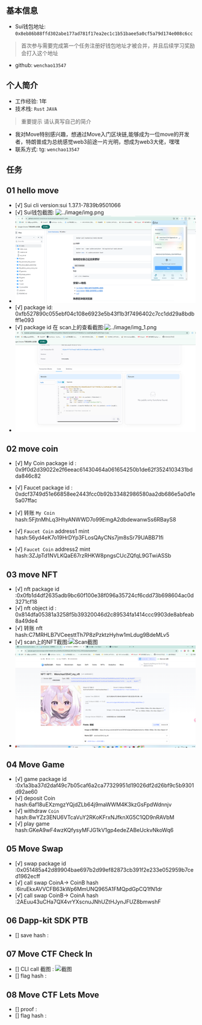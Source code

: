 ## 基本信息
- Sui钱包地址: `0x8eb86b88ffd302abe177ad781f17ea2ec1c1b51baee5a0cf5a79d174e008c6cc`
> 首次参与需要完成第一个任务注册好钱包地址才被合并，并且后续学习奖励会打入这个地址
- github: `wenchao13547`

## 个人简介
- 工作经验: 1年
- 技术栈: `Rust` `JAVA`
> 重要提示 请认真写自己的简介
- 我对Move特别感兴趣，想通过Move入门区块链,能够成为一位move的开发者，特朗普成为总统感觉web3前途一片光明，想成为web3大佬，嘿嘿
- 联系方式: tg: `wenchao13547` 

## 任务

##   01 hello move  
- [√] Sui cli version:sui 1.37.1-7839b9501066
- [√] Sui钱包截图: ![../image/img.png](./images/你的)
- ![img.png](image%2Fimg.png)
- [√] package id: 0xfb527890c055ebf04c108e6923e5b43f1b3f7496402c7cc1dd29a8bdbff1e093
- [√] package id 在 scan上的查看截图:![../image/img_1.png](./images/你的图片地址)
- ![img_1.png](image%2Fimg_1.png)

##   02 move coin
- [√] My Coin package id : 0x9f0d2d39022e2f6eeac61430464a061654250b1de62f3524103431bdda846c82
- [√] Faucet package id : 0xdcf3749d51e66858ee2443fcc0b92b33482986580aa2db686e5a0d1e5a07ffac
- [√] 转账 `My Coin` hash:5FjtnMhLq3HhyANWWD7o99EmgA2dbdewanwSs6RBayS8
- [√] `Faucet Coin` address1 mint hash:56yd4eK7o19HrDYp3FLosQAyCNs7jm8sSr79UABB71fi

- [√] `Faucet Coin` address2 mint hash:3ZJpTd1NVLKQaE67rzRHKW8pngsCUcZQfqL9GTwiASSb

##   03 move NFT
- [√] nft package id :0x0fb1d4df2635adb9bc60f100e38f096a35724cf6cdd73b698604ac0d3271cf18
- [√] nft object id : 0x814dfa05381a3258f5b39320046d2c89534fa1414ccc9903de8abfeab8a49de4
- [√] 转账 nft  hash:C7MRHLB7VCeesttTh7P8zPzktzHyhw1mLdug9BdeMLv5
- [√] scan上的NFT截图:![Scan截图](./images/你的图片地址)
- ![img_3.png](img_3.png)
##   04 Move Game
- [√] game package id :0x1a3ba37d2daf49c7b05caf6a2ca77329951d19026df2d26bf9c5b9301d92ae60
- [√] deposit Coin hash:6af18uEXzmgzYQjdZLb64j9maWWM4K3kzGsFpdWdnnjv
- [√] withdraw `Coin` hash:8wYZz3ENU6VTcaVuY2RKoKFrxNJfknXG5C1QD9nRAVbM
- [√] play game hash:GKeA9wF4wzKQfysyMFJG1kV1gp4edeZABeUckvNkoWq6

##   05 Move Swap
- [√] swap package id :0x051485a42d89904bae697b2d99ef82873cb391f2e233e052959b7ced1962ecff
- [√] call swap CoinA-> CoinB  hash :6iruEkxAVVCFB63kWp6MmUNQ965A1FMQpdGpCQ1fN1dr
- [√] call swap CoinB-> CoinA  hash :2AEuu43uCHa7QX4vrYXscnuJNhUZtHJynJFUZ8bmwshF

##   06 Dapp-kit SDK PTB
- [] save hash :

##   07 Move CTF Check In
- [] CLI call 截图 : ![截图](./images/你的图片地址)
- [] flag hash :

##   08 Move CTF Lets Move
- [] proof : 
- [] flag hash :
